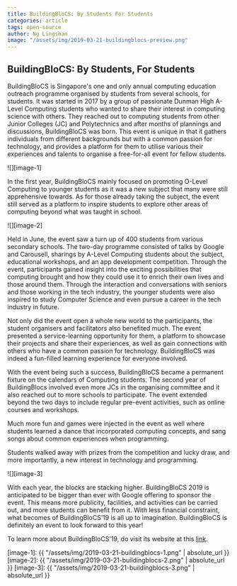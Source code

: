 ```yaml
---
title: BuildingBloCS: By Students For Students
categories: article
tags: open-source
author: Ng Lingshan
image: "/assets/img/2019-03-21-buildingblocs-preview.png"
---
```


## BuildingBloCS: By Students, For Students
BuildingBloCS is Singapore's one and only annual computing education outreach programme organised by students from several schools, for students. It was started in 2017 by a group of passionate Dunman High A-Level Computing students who wanted to share their interest in computing science with others. They reached out to computing students from other Junior Colleges (JC) and Polytechnics and after months of plannings and discussions, BuildingBloCS was born. This event is unique in that it gathers individuals from different backgrounds but with a common passion for technology, and provides a platform for them to utilise various their experiences and talents to organise a free-for-all event for fellow students.

![][image-1]

In the first year, BuildingBloCS mainly focused on promoting O-Level Computing to younger students as it was a new subject that many were still apprehensive towards. As for those already taking the subject, the event still served as a platform to inspire students to explore other areas of computing beyond what was taught in school. 

![][image-2]

Held in June, the event saw a turn up of 400 students from various secondary schools. The two-day programme consisted of talks by Google and Carousell, sharings by A-Level Computing students about the subject, educational workshops, and an app development competition. Through the event, participants gained insight into the exciting possibilities that computing brought and how they could use it to enrich their own lives and those around them. Through the interaction and conversations with seniors and those working in the tech industry, the younger students were also inspired to study Computer Science and even pursue a career in the tech industry in future.

Not only did the event open a whole new world to the participants, the student organisers and facilitators also benefited much. The event presented a service-learning opportunity for them, a platform to showcase their projects and share their experiences, as well as gain connections with others who have a common passion for technology. BuildingBloCS was indeed a fun-filled learning experience for everyone involved.

With the event being such a success, BuildingBloCS became a permanent fixture on the calendars of Computing students. The second year of BuildingBlocs involved even more JCs in the organising committee and it also reached out to more schools to participate. The event extended beyond the two days to include regular pre-event activities, such as online courses and workshops. 

Much more fun and games were injected in the event as well where students learned a dance that incorporated computing concepts, and sang songs about common experiences when programming. 

Students walked away with prizes from the competition and lucky draw, and more importantly, a new interest in technology and programming. 

![][image-3]

With each year, the blocks are stacking higher. BuildingBloCS 2019 is anticipated to be bigger than ever with Google offering to sponsor the event. This means more publicity, facilities, and activities can be carried out, and more students can benefit from it. With less financial constraint, what becomes of BuildingBloCS’19 is all up to imagination. BuildingBloCS is definitely an event to look forward to this year!

To learn more about BuildingBloCS'19, do visit its website at this [link](https://buildingblocs.github.io/2019/).

[image-1]: {{ "/assets/img/2019-03-21-buildingblocs-1.png" | absolute_url }}
[image-2]: {{ "/assets/img/2019-03-21-buildingblocs-2.png" | absolute_url }}
[image-3]: {{ "/assets/img/2019-03-21-buildingblocs-3.png" | absolute_url }}


